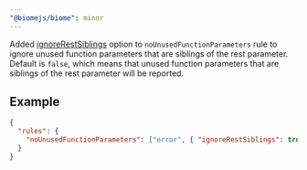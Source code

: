 ```yaml
---
"@biomejs/biome": minor
---
```


Added [ignoreRestSiblings](https://github.com/biomejs/biome/issues/5941) option to `noUnusedFunctionParameters` rule to ignore unused function parameters that are siblings of the rest parameter.
Default is `false`, which means that unused function parameters that are siblings of the rest parameter will be reported.

## Example

```json
{
  "rules": {
    "noUnusedFunctionParameters": ["error", { "ignoreRestSiblings": true }]
  }
}
```
